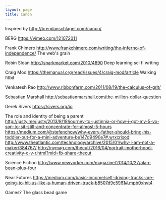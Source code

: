 ```yaml
---
layout: page
title: Canon
---
```


Inspired by http://brendanschlagel.com/canon/

BERG
https://vimeo.com/121072011


Frank Chimero
http://www.frankchimero.com/writing/the-inferno-of-independence/
The web's grain

Robin Sloan
http://snarkmarket.com/2010/4890
Deep learning sci fi writing

Craig Mod
https://themanual.org/read/issues/4/craig-mod/article
Walking fitbit

Venkatesh Rao
http://www.ribbonfarm.com/2011/08/19/the-calculus-of-grit/

Sebastian Marshall
http://sebastianmarshall.com/the-million-dollar-question

Derek Sivers
https://sivers.org/io

The role and identity of being a parent
http://justy.me/justy/2013/8/18/journey-to-justinnia-or-how-i-got-my-5-yo-son-to-sit-still-and-concentrate-for-almost-5-hours
https://medium.com/@stefenchow/why-every-father-should-bring-his-toddler-out-for-a-mini-adventure-be147d9490e7#.wrxcrixod
http://www.theatlantic.com/technology/archive/2015/01/why-i-am-not-a-maker/384767/
http://nymag.com/thecut/2016/04/portrait-motherhood-creativity-c-v-r.html?mid=fb-share-thecut

Science Fiction
http://www.newyorker.com/magazine/2014/10/27/alan-bean-plus-four

Near Futures
https://medium.com/basic-income/self-driving-trucks-are-going-to-hit-us-like-a-human-driven-truck-b8507d9c5961#.mpb0xhvt4

Games?
The glass bead game
